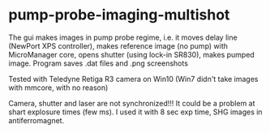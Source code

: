 # pump-probe-imaging-multishot
The gui makes images in pump probe regime, i.e. it moves delay line (NewPort XPS controller), makes reference image (no pump) with MicroManager core, opens shutter (using lock-in SR830), makes pumped image. Program saves .dat files and .png screenshots

Tested with Teledyne Retiga R3 camera on Win10 (Win7 didn't take images with mmcore, with no reason)

Camera, shutter and laser are not synchronized!!! It could be a problem at shart explosure times (few ms). I used it with 8 sec exp time, SHG images in antiferromagnet. 
